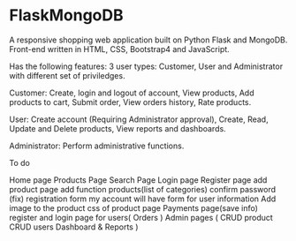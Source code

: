 # FlaskMongoDB
A responsive shopping web application built on Python Flask and MongoDB. 
Front-end written in HTML, CSS, Bootstrap4 and JavaScript. 

Has the following features: 
3 user types: Customer, User and Administrator with different set of priviledges. 

Customer: Create, login and logout of account, View products, Add products to cart, 
Submit order, View orders history, Rate products. 

User: Create account (Requiring Administrator approval), Create, Read, Update and Delete products, 
View reports and dashboards. 

Administrator: Perform administrative functions.


To do

Home page
Products Page
Search Page
Login page
Register page
add product page
add function products(list of categories)
confirm password (fix)
registration form
my account will have form for user information
Add image to the product
css of product page
Payments page(save info)
register and login page for users(
Orders
)
Admin pages (
CRUD product
CRUD users
Dashboard & Reports
)

